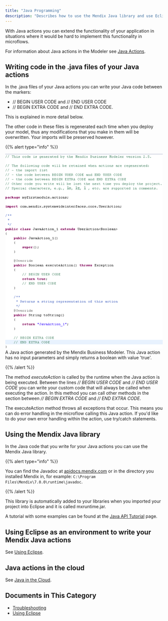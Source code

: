 ```yaml
---
title: "Java Programming"
description: "Describes how to use the Mendix Java library and use Eclipse as an environment to write your Mendix Java Actions."
---
```


With Java actions you can extend the functionality of your application in situations where it would be hard to implement this functionality in microflows.

For information about Java actions in the Modeler see [Java Actions](java-actions).

## Writing code in the .java files of your Java actions

In the .java files of your Java actions you can write your Java code between the markers:

*   // BEGIN USER CODE and // END USER CODE
*   // BEGIN EXTRA CODE and // END EXTRA CODE.

This is explained in more detail below.

The other code in these files is regenerated each time when you deploy your model, thus any modifications that you make in them will be overwritten. Your imports will be preserved however.

{{% alert type="info" %}}

![](attachments/819203/917584.png)
A Java action generated by the Mendix Business Modeler. This Java action has no input parameters and simply returns a boolean with value 'true'.

{{% /alert %}}

The method _executeAction_ is called by the runtime when the Java action is being executed. Between the lines _// BEGIN USER CODE_ and _// END USER CODE_ you can write your custom code that will always be called when executing the action. In this method you can call other methods in the section between _// BEGIN EXTRA CODE_ and _// END EXTRA CODE_.

The executeAction method throws all exceptions that occur. This means you can do error handling in the microflow calling this Java action. If you'd like to do your own error handling within the action, use try/catch statements.

## Using the Mendix Java library

In the Java code that you write for your Java actions you can use the Mendix Java library.

{{% alert type="info" %}}

You can find the Javadoc at [apidocs.mendix.com](http://apidocs.mendix.com/7/runtime/) or in the directory you installed Mendix in, for example: `C:\Program Files\Mendix\7.0.0\runtime\javadoc`.

{{% /alert %}}

This library is automatically added to your libraries when you imported your project into Eclipse and it is called mxruntime.jar.

A tutorial with some examples can be found at the [Java API Tutorial](/howto7/logic-business-rules/java-api-tutorial) page.

## Using Eclipse as an environment to write your Mendix Java actions

See [Using Eclipse](using-eclipse).

## Java actions in the cloud

See [Java in the Cloud](/howtogeneral/mendixcloud/java-in-the-cloud).

## Documents in This Category

* [Troubleshooting](troubleshooting)
* [Using Eclipse](using-eclipse)
